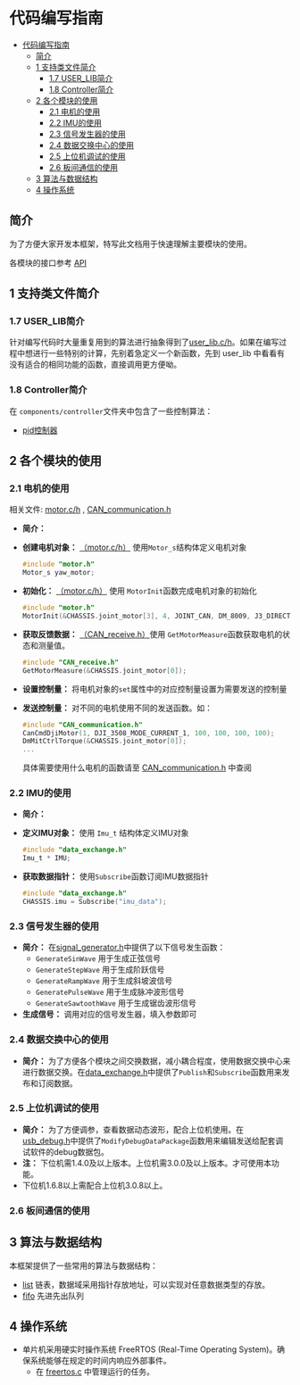 # 代码编写指南

- [代码编写指南](#代码编写指南)
  - [简介](#简介)
  - [1 支持类文件简介](#1-支持类文件简介)
    - [1.7 USER\_LIB简介](#17-user_lib简介)
    - [1.8 Controller简介](#18-controller简介)
  - [2 各个模块的使用](#2-各个模块的使用)
    - [2.1 电机的使用](#21-电机的使用)
    - [2.2 IMU的使用](#22-imu的使用)
    - [2.3 信号发生器的使用](#23-信号发生器的使用)
    - [2.4 数据交换中心的使用](#24-数据交换中心的使用)
    - [2.5 上位机调试的使用](#25-上位机调试的使用)
    - [2.6 板间通信的使用](#26-板间通信的使用)
  - [3 算法与数据结构](#3-算法与数据结构)
  - [4 操作系统](#4-操作系统)

## 简介

为了方便大家开发本框架，特写此文档用于快速理解主要模块的使用。

各模块的接口参考 [API](./API.md)

## 1 支持类文件简介

### 1.7 USER_LIB简介

针对编写代码时大量重复用到的算法进行抽象得到了[user_lib.c/h](../components/algorithm/user_lib.c)。如果在编写过程中想进行一些特别的计算，先别着急定义一个新函数，先到 user_lib 中看看有没有适合的相同功能的函数，直接调用更方便呦。

### 1.8 Controller简介

在 `components/controller`文件夹中包含了一些控制算法：

- [pid控制器](../components/controller/pid.c)

## 2 各个模块的使用

### 2.1 电机的使用

相关文件: [motor.c/h](../application/robot_cmd/motor.c) , [CAN_communication.h](../application/robot_cmd/CAN_communication.h)

- **简介：**
- **创建电机对象：** [（motor.c/h）](../application/robot_cmd/motor.c) 使用`Motor_s`结构体定义电机对象

    ``` C
    #include "motor.h"
    Motor_s yaw_motor;
    ```

- **初始化：** [（motor.c/h）](../application/robot_cmd/motor.c) 使用 `MotorInit`函数完成电机对象的初始化

    ``` C
    #include "motor.h"
    MotorInit(&CHASSIS.joint_motor[3], 4, JOINT_CAN, DM_8009, J3_DIRECTION, 1, DM_MODE_MIT);
    ```

- **获取反馈数据：** [（CAN_receive.h）](../application/robot_cmd/CAN_receive.h)使用 `GetMotorMeasure`函数获取电机的状态和测量值。

    ``` C
    #include "CAN_receive.h"
    GetMotorMeasure(&CHASSIS.joint_motor[0]);
    ```

- **设置控制量：** 将电机对象的`set`属性中的对应控制量设置为需要发送的控制量
- **发送控制量：** 对不同的电机使用不同的发送函数。如：

    ``` C
    #include "CAN_communication.h"
    CanCmdDjiMotor(1, DJI_3508_MODE_CURRENT_1, 100, 100, 100, 100);
    DmMitCtrlTorque(&CHASSIS.joint_motor[0]);
    ...
    ```

    具体需要使用什么电机的函数请至 [CAN_communication.h](../application/robot_cmd/CAN_communication.h) 中查阅

### 2.2 IMU的使用

- **简介：**
- **定义IMU对象：** 使用 `Imu_t` 结构体定义IMU对象

    ``` C
    #include "data_exchange.h"
    Imu_t * IMU;
    ```

- **获取数据指针：** 使用`Subscribe`函数订阅IMU数据指针

    ``` C
    #include "data_exchange.h"
    CHASSIS.imu = Subscribe("imu_data");
    ```

### 2.3 信号发生器的使用

- **简介：** 在[signal_generator.h](../components/support/signal_generator.h)中提供了以下信号发生函数：
  - `GenerateSinWave` 用于生成正弦信号
  - `GenerateStepWave` 用于生成阶跃信号
  - `GenerateRampWave` 用于生成斜坡波信号
  - `GeneratePulseWave` 用于生成脉冲波形信号
  - `GenerateSawtoothWave` 用于生成锯齿波形信号
- **生成信号：** 调用对应的信号发生器，填入参数即可

### 2.4 数据交换中心的使用

- **简介：** 为了方便各个模块之间交换数据，减小耦合程度，使用数据交换中心来进行数据交换。在[data_exchange.h](../application/assist/data_exchange.h)中提供了`Publish`和`Subscribe`函数用来发布和订阅数据。

### 2.5 上位机调试的使用

- **简介：** 为了方便调参，查看数据动态波形，配合上位机使用。在[usb_debug.h](../application//communication//usb_debug.h)中提供了`ModifyDebugDataPackage`函数用来编辑发送给配套调试软件的debug数据包。
- **注：** 下位机需1.4.0及以上版本。上位机需3.0.0及以上版本。才可使用本功能。
- 下位机1.6.8以上需配合上位机3.0.8以上。

### 2.6 板间通信的使用

## 3 算法与数据结构

本框架提供了一些常用的算法与数据结构：

- [list](../components/support/clist.c) 链表，数据域采用指针存放地址，可以实现对任意数据类型的存放。
- [fifo](../components/support/fifo.c) 先进先出队列

## 4 操作系统

- 单片机采用硬实时操作系统 FreeRTOS (Real-Time Operating System)。确保系统能够在规定的时间内响应外部事件。
  - 在 [freertos.c](../Src/freertos.c) 中管理运行的任务。

